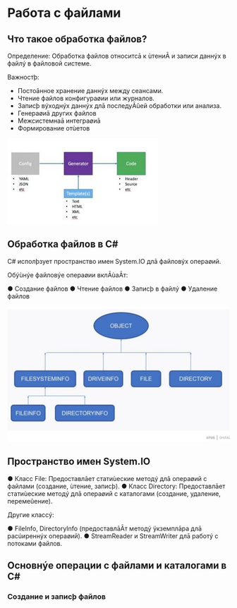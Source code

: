 # Работа с файлами

## Что такое обработка файлов? 

Определение: Обработка файлов относитсā к ùтениĀ и записи даннýх в файлý в файловой системе.

Важностþ:
- Постоāнное хранение даннýх между сеансами.
- Чтение файлов конфигураøии или журналов.
- Записþ вýходнýх даннýх длā последуĀûей обработки или анализа.
- Генераøиā других файлов
- Межсистемнаā интеграøиā
- Формирование отùетов 


![Image alt](https://github.com/IlyaGall/C-/blob/main/20%20%D0%A0%D0%B0%D0%B1%D0%BE%D1%82%D0%B0%20%D1%81%20%D1%84%D0%B0%D0%B9%D0%BB%D0%B0%D0%BC%D0%B8/img/1.JPG)

## Обработка файлов в C#

C# исполþзует пространство имен System.IO длā файловýх операøий.

Обýùнýе файловýе операøии вклĀùаĀт:

● Создание файлов
● Чтение файлов
● Записþ в файлý
● Удаление файлов

![Image alt](https://github.com/IlyaGall/C-/blob/main/20%20%D0%A0%D0%B0%D0%B1%D0%BE%D1%82%D0%B0%20%D1%81%20%D1%84%D0%B0%D0%B9%D0%BB%D0%B0%D0%BC%D0%B8/img/2.JPG)

## Пространство имен System.IO

● Класс File: Предоставлāет статиùеские методý длā операøий с файлами (создание, ùтение, записþ).
● Класс Directory: Предоставлāет статиùеские методý длā операøий с каталогами (создание, удаление, перемеûение).

Другие классý:

● FileInfo, DirectoryInfo (предоставлāĀт методý ÿкземплāра длā расúиреннýх операøий).
● StreamReader и StreamWriter длā работý с потоками файлов.

## Основнýе операции с файлами и каталогами в C#

### Создание и записþ файлов